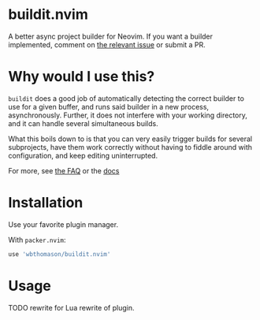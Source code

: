# buildit.nvim

A better async project builder for Neovim. If you want a builder implemented, comment on [the relevant issue](https://github.com/wbthomason/buildit.nvim/issues/4) or submit a PR.

# Why would I use this?

`buildit` does a good job of automatically detecting the correct builder to use for a given buffer,
and runs said builder in a new process, asynchronously. Further, it does not interfere with your
working directory, and it can handle several simultaneous builds.

What this boils down to is that you can very easily trigger builds for several subprojects, have
them work correctly without having to fiddle around with configuration, and keep editing
uninterrupted.

For more, see [the FAQ](#faq) or the [docs](doc/buildit.txt)

# Installation

Use your favorite plugin manager.

With `packer.nvim`:
```lua
use 'wbthomason/buildit.nvim'
```

# Usage

TODO rewrite for Lua rewrite of plugin.
